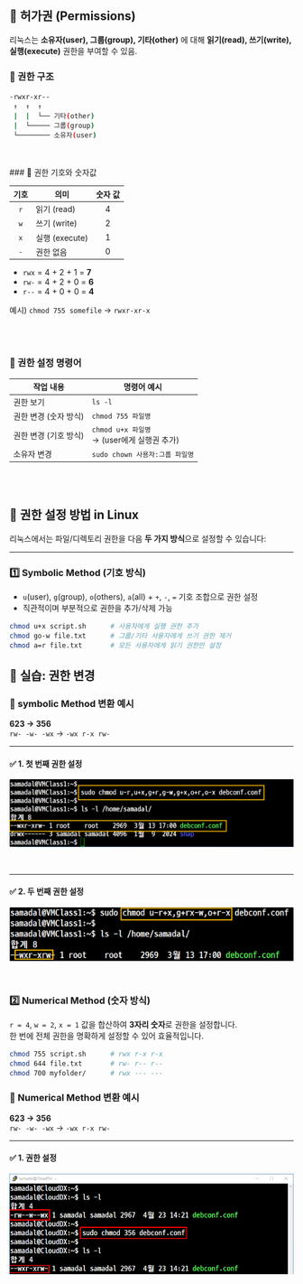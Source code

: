 ## 🔐 허가권 (Permissions)

리눅스는 **소유자(user), 그룹(group), 기타(other)** 에 대해 **읽기(read), 쓰기(write), 실행(execute)** 권한을 부여할 수 있음.

### 🧩 권한 구조

```bash
-rwxr-xr--
 ↑  ↑  ↑
 |  |  └── 기타(other)
 |  └───── 그룹(group)
 └──────── 소유자(user)
```
<br>
<br>
### 🔢 권한 기호와 숫자값

| 기호 | 의미       | 숫자 값 |
|:----:|------------|:--------:|
| `r`  | 읽기 (read) |    4     |
| `w`  | 쓰기 (write) |   2     |
| `x`  | 실행 (execute) | 1     |
| `-`  | 권한 없음   |    0     |

- `rwx` = 4 + 2 + 1 = **7**
- `rw-` = 4 + 2 + 0 = **6**
- `r--` = 4 + 0 + 0 = **4**

예시) `chmod 755 somefile` → `rwxr-xr-x`

<br>
<br>

### 🔧 권한 설정 명령어

| 작업 내용             | 명령어 예시                                 |
|----------------------|----------------------------------------------|
| 권한 보기             | `ls -l`                                      |
| 권한 변경 (숫자 방식) | `chmod 755 파일명`                           |
| 권한 변경 (기호 방식) | `chmod u+x 파일명` <br>→ (user에게 실행권 추가) |
| 소유자 변경           | `sudo chown 사용자:그룹 파일명`              |

<br>
<br>

## 🔐 권한 설정 방법 in Linux

리눅스에서는 파일/디렉토리 권한을 다음 **두 가지 방식**으로 설정할 수 있습니다:

---

### 1️⃣ Symbolic Method (기호 방식)

- `u`(user), `g`(group), `o`(others), `a`(all) + `+`, `-`, `=` 기호 조합으로 권한 설정
- 직관적이며 부분적으로 권한을 추가/삭제 가능

```bash
chmod u+x script.sh      # 사용자에게 실행 권한 추가
chmod go-w file.txt      # 그룹/기타 사용자에게 쓰기 권한 제거
chmod a=r file.txt       # 모든 사용자에게 읽기 권한만 설정
```
## 🧪 실습: 권한 변경

### 🔁 symbolic Method 변환 예시  
**623 → 356**  
`rw- -w- -wx` → `-wx r-x rw-`

---

#### ✅ 1. 첫 번째 권한 설정

![심볼릭 1](./img/권한img/1.png)

<br>

---

#### ✅ 2. 두 번째 권한 설정

![심볼릭 2](./img/권한img/2.png)



<br>

### 2️⃣ Numerical Method (숫자 방식)

`r = 4`, `w = 2`, `x = 1` 값을 합산하여 **3자리 숫자**로 권한을 설정합니다.  
한 번에 전체 권한을 명확하게 설정할 수 있어 효율적입니다.

```bash
chmod 755 script.sh      # rwx r-x r-x
chmod 644 file.txt       # rw- r-- r--
chmod 700 myfolder/      # rwx --- ---
```
### 🔁 Numerical Method 변환 예시  
**623 → 356**  
`rw- -w- -wx` → `-wx r-x rw-`

---

#### ✅ 1. 권한 설정

![넘머릭 1](./img/권한img/3.png)
